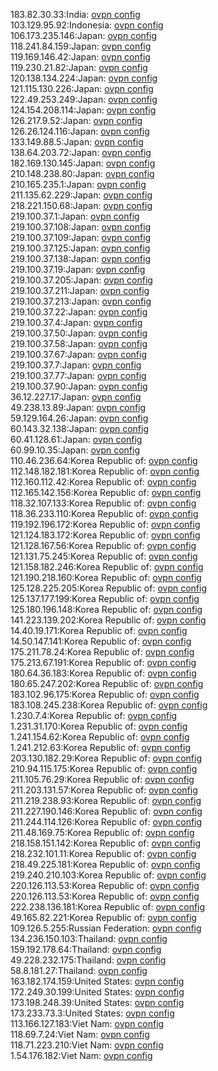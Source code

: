 183.82.30.33:India: [ovpn config](vpn/183_82_30_33.ovpn)  
103.129.95.92:Indonesia: [ovpn config](vpn/103_129_95_92.ovpn)  
106.173.235.146:Japan: [ovpn config](vpn/106_173_235_146.ovpn)  
118.241.84.159:Japan: [ovpn config](vpn/118_241_84_159.ovpn)  
119.169.146.42:Japan: [ovpn config](vpn/119_169_146_42.ovpn)  
119.230.21.82:Japan: [ovpn config](vpn/119_230_21_82.ovpn)  
120.138.134.224:Japan: [ovpn config](vpn/120_138_134_224.ovpn)  
121.115.130.226:Japan: [ovpn config](vpn/121_115_130_226.ovpn)  
122.49.253.249:Japan: [ovpn config](vpn/122_49_253_249.ovpn)  
124.154.208.114:Japan: [ovpn config](vpn/124_154_208_114.ovpn)  
126.217.9.52:Japan: [ovpn config](vpn/126_217_9_52.ovpn)  
126.26.124.116:Japan: [ovpn config](vpn/126_26_124_116.ovpn)  
133.149.88.5:Japan: [ovpn config](vpn/133_149_88_5.ovpn)  
138.64.203.72:Japan: [ovpn config](vpn/138_64_203_72.ovpn)  
182.169.130.145:Japan: [ovpn config](vpn/182_169_130_145.ovpn)  
210.148.238.80:Japan: [ovpn config](vpn/210_148_238_80.ovpn)  
210.165.235.1:Japan: [ovpn config](vpn/210_165_235_1.ovpn)  
211.135.62.229:Japan: [ovpn config](vpn/211_135_62_229.ovpn)  
218.221.150.68:Japan: [ovpn config](vpn/218_221_150_68.ovpn)  
219.100.37.1:Japan: [ovpn config](vpn/219_100_37_1.ovpn)  
219.100.37.108:Japan: [ovpn config](vpn/219_100_37_108.ovpn)  
219.100.37.109:Japan: [ovpn config](vpn/219_100_37_109.ovpn)  
219.100.37.125:Japan: [ovpn config](vpn/219_100_37_125.ovpn)  
219.100.37.138:Japan: [ovpn config](vpn/219_100_37_138.ovpn)  
219.100.37.19:Japan: [ovpn config](vpn/219_100_37_19.ovpn)  
219.100.37.205:Japan: [ovpn config](vpn/219_100_37_205.ovpn)  
219.100.37.211:Japan: [ovpn config](vpn/219_100_37_211.ovpn)  
219.100.37.213:Japan: [ovpn config](vpn/219_100_37_213.ovpn)  
219.100.37.22:Japan: [ovpn config](vpn/219_100_37_22.ovpn)  
219.100.37.4:Japan: [ovpn config](vpn/219_100_37_4.ovpn)  
219.100.37.50:Japan: [ovpn config](vpn/219_100_37_50.ovpn)  
219.100.37.58:Japan: [ovpn config](vpn/219_100_37_58.ovpn)  
219.100.37.67:Japan: [ovpn config](vpn/219_100_37_67.ovpn)  
219.100.37.7:Japan: [ovpn config](vpn/219_100_37_7.ovpn)  
219.100.37.77:Japan: [ovpn config](vpn/219_100_37_77.ovpn)  
219.100.37.90:Japan: [ovpn config](vpn/219_100_37_90.ovpn)  
36.12.227.17:Japan: [ovpn config](vpn/36_12_227_17.ovpn)  
49.238.13.89:Japan: [ovpn config](vpn/49_238_13_89.ovpn)  
59.129.164.26:Japan: [ovpn config](vpn/59_129_164_26.ovpn)  
60.143.32.138:Japan: [ovpn config](vpn/60_143_32_138.ovpn)  
60.41.128.61:Japan: [ovpn config](vpn/60_41_128_61.ovpn)  
60.99.10.35:Japan: [ovpn config](vpn/60_99_10_35.ovpn)  
110.46.236.64:Korea Republic of: [ovpn config](vpn/110_46_236_64.ovpn)  
112.148.182.181:Korea Republic of: [ovpn config](vpn/112_148_182_181.ovpn)  
112.160.112.42:Korea Republic of: [ovpn config](vpn/112_160_112_42.ovpn)  
112.165.142.156:Korea Republic of: [ovpn config](vpn/112_165_142_156.ovpn)  
118.32.107.133:Korea Republic of: [ovpn config](vpn/118_32_107_133.ovpn)  
118.36.233.110:Korea Republic of: [ovpn config](vpn/118_36_233_110.ovpn)  
119.192.196.172:Korea Republic of: [ovpn config](vpn/119_192_196_172.ovpn)  
121.124.183.172:Korea Republic of: [ovpn config](vpn/121_124_183_172.ovpn)  
121.128.167.56:Korea Republic of: [ovpn config](vpn/121_128_167_56.ovpn)  
121.131.75.245:Korea Republic of: [ovpn config](vpn/121_131_75_245.ovpn)  
121.158.182.246:Korea Republic of: [ovpn config](vpn/121_158_182_246.ovpn)  
121.190.218.160:Korea Republic of: [ovpn config](vpn/121_190_218_160.ovpn)  
125.128.225.205:Korea Republic of: [ovpn config](vpn/125_128_225_205.ovpn)  
125.137.177.199:Korea Republic of: [ovpn config](vpn/125_137_177_199.ovpn)  
125.180.196.148:Korea Republic of: [ovpn config](vpn/125_180_196_148.ovpn)  
141.223.139.202:Korea Republic of: [ovpn config](vpn/141_223_139_202.ovpn)  
14.40.19.171:Korea Republic of: [ovpn config](vpn/14_40_19_171.ovpn)  
14.50.147.141:Korea Republic of: [ovpn config](vpn/14_50_147_141.ovpn)  
175.211.78.24:Korea Republic of: [ovpn config](vpn/175_211_78_24.ovpn)  
175.213.67.191:Korea Republic of: [ovpn config](vpn/175_213_67_191.ovpn)  
180.64.36.183:Korea Republic of: [ovpn config](vpn/180_64_36_183.ovpn)  
180.65.247.202:Korea Republic of: [ovpn config](vpn/180_65_247_202.ovpn)  
183.102.96.175:Korea Republic of: [ovpn config](vpn/183_102_96_175.ovpn)  
183.108.245.238:Korea Republic of: [ovpn config](vpn/183_108_245_238.ovpn)  
1.230.7.4:Korea Republic of: [ovpn config](vpn/1_230_7_4.ovpn)  
1.231.31.170:Korea Republic of: [ovpn config](vpn/1_231_31_170.ovpn)  
1.241.154.62:Korea Republic of: [ovpn config](vpn/1_241_154_62.ovpn)  
1.241.212.63:Korea Republic of: [ovpn config](vpn/1_241_212_63.ovpn)  
203.130.182.29:Korea Republic of: [ovpn config](vpn/203_130_182_29.ovpn)  
210.94.115.175:Korea Republic of: [ovpn config](vpn/210_94_115_175.ovpn)  
211.105.76.29:Korea Republic of: [ovpn config](vpn/211_105_76_29.ovpn)  
211.203.131.57:Korea Republic of: [ovpn config](vpn/211_203_131_57.ovpn)  
211.219.238.93:Korea Republic of: [ovpn config](vpn/211_219_238_93.ovpn)  
211.227.190.146:Korea Republic of: [ovpn config](vpn/211_227_190_146.ovpn)  
211.244.114.126:Korea Republic of: [ovpn config](vpn/211_244_114_126.ovpn)  
211.48.169.75:Korea Republic of: [ovpn config](vpn/211_48_169_75.ovpn)  
218.158.151.142:Korea Republic of: [ovpn config](vpn/218_158_151_142.ovpn)  
218.232.101.11:Korea Republic of: [ovpn config](vpn/218_232_101_11.ovpn)  
218.49.225.181:Korea Republic of: [ovpn config](vpn/218_49_225_181.ovpn)  
219.240.210.103:Korea Republic of: [ovpn config](vpn/219_240_210_103.ovpn)  
220.126.113.53:Korea Republic of: [ovpn config](vpn/220_126_113_53.ovpn)  
220.126.113.53:Korea Republic of: [ovpn config](vpn/220_126_113_53.ovpn)  
222.238.136.181:Korea Republic of: [ovpn config](vpn/222_238_136_181.ovpn)  
49.165.82.221:Korea Republic of: [ovpn config](vpn/49_165_82_221.ovpn)  
109.126.5.255:Russian Federation: [ovpn config](vpn/109_126_5_255.ovpn)  
134.236.150.103:Thailand: [ovpn config](vpn/134_236_150_103.ovpn)  
159.192.178.64:Thailand: [ovpn config](vpn/159_192_178_64.ovpn)  
49.228.232.175:Thailand: [ovpn config](vpn/49_228_232_175.ovpn)  
58.8.181.27:Thailand: [ovpn config](vpn/58_8_181_27.ovpn)  
163.182.174.159:United States: [ovpn config](vpn/163_182_174_159.ovpn)  
172.249.30.199:United States: [ovpn config](vpn/172_249_30_199.ovpn)  
173.198.248.39:United States: [ovpn config](vpn/173_198_248_39.ovpn)  
173.233.73.3:United States: [ovpn config](vpn/173_233_73_3.ovpn)  
113.166.127.183:Viet Nam: [ovpn config](vpn/113_166_127_183.ovpn)  
118.69.7.24:Viet Nam: [ovpn config](vpn/118_69_7_24.ovpn)  
118.71.223.210:Viet Nam: [ovpn config](vpn/118_71_223_210.ovpn)  
1.54.176.182:Viet Nam: [ovpn config](vpn/1_54_176_182.ovpn)  
